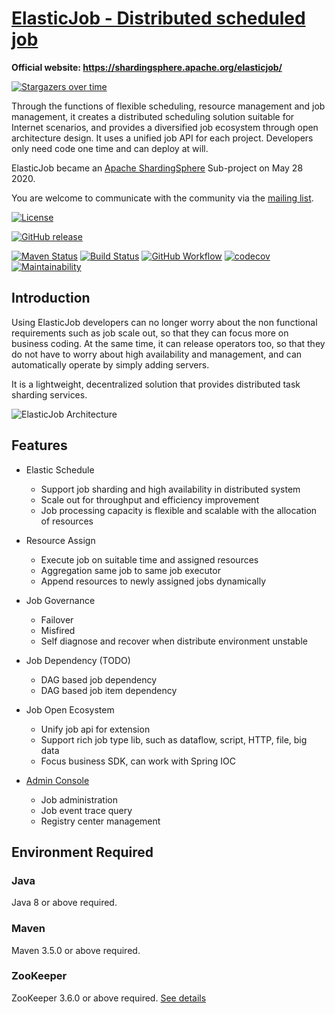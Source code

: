 # [ElasticJob - Distributed scheduled job](http://shardingsphere.apache.org/elasticjob/)

**Official website: https://shardingsphere.apache.org/elasticjob/**

[![Stargazers over time](https://starchart.cc/apache/shardingsphere-elasticjob.svg)](https://starchart.cc/apache/shardingsphere-elasticjob)

Through the functions of flexible scheduling, resource management and job management,
it creates a distributed scheduling solution suitable for Internet scenarios,
and provides a diversified job ecosystem through open architecture design.
It uses a unified job API for each project.
Developers only need code one time and can deploy at will.

ElasticJob became an [Apache ShardingSphere](https://shardingsphere.apache.org/) Sub-project on May 28 2020.

You are welcome to communicate with the community via the [mailing list](mailto:dev@shardingsphere.apache.org).

[![License](https://img.shields.io/badge/license-Apache%202-4EB1BA.svg)](https://www.apache.org/licenses/LICENSE-2.0.html)

[![GitHub release](https://img.shields.io/github/release/apache/shardingsphere-elasticjob.svg)](https://github.com/apache/shardingsphere-elasticjob/releases)

[![Maven Status](https://maven-badges.herokuapp.com/maven-central/org.apache.shardingsphere.elasticjob/elasticjob/badge.svg)](https://maven-badges.herokuapp.com/maven-central/org.apache.shardingsphere.elasticjob/elasticjob)
[![Build Status](https://api.travis-ci.com/apache/shardingsphere-elasticjob.svg?branch=master)](https://travis-ci.org/apache/shardingsphere-elasticjob)
[![GitHub Workflow](https://img.shields.io/github/actions/workflow/status/apache/shardingsphere-elasticjob/maven.yml?branch=master)](https://github.com/apache/shardingsphere-elasticjob/actions/workflows/maven.yml?query=branch%3Amaster)
[![codecov](https://codecov.io/gh/apache/shardingsphere-elasticjob/branch/master/graph/badge.svg)](https://codecov.io/gh/apache/shardingsphere-elasticjob)
[![Maintainability](https://cloud.quality-gate.com/dashboard/api/badge?projectName=apache_shardingsphere-elasticjob&branchName=master)](https://cloud.quality-gate.com/dashboard/branches/396041#overview)

## Introduction

Using ElasticJob developers can no longer worry about the non functional requirements such as job scale out, so that
they can focus more on business coding.
At the same time, it can release operators too, so that they do not have to worry about high availability and
management, and can automatically operate by simply adding servers.

It is a lightweight, decentralized solution that provides distributed task sharding services.

![ElasticJob Architecture](https://shardingsphere.apache.org/elasticjob/current/img/architecture/elasticjob_lite.png)

## Features

- Elastic Schedule
    - Support job sharding and high availability in distributed system
    - Scale out for throughput and efficiency improvement
    - Job processing capacity is flexible and scalable with the allocation of resources

- Resource Assign
    - Execute job on suitable time and assigned resources
    - Aggregation same job to same job executor
    - Append resources to newly assigned jobs dynamically

- Job Governance
    - Failover
    - Misfired
    - Self diagnose and recover when distribute environment unstable

- Job Dependency (TODO)
    - DAG based job dependency
    - DAG based job item dependency

- Job Open Ecosystem
    - Unify job api for extension
    - Support rich job type lib, such as dataflow, script, HTTP, file, big data
    - Focus business SDK, can work with Spring IOC

- [Admin Console](https://github.com/apache/shardingsphere-elasticjob-ui)
    - Job administration
    - Job event trace query
    - Registry center management

## Environment Required

### Java

Java 8 or above required.

### Maven

Maven 3.5.0 or above required.

### ZooKeeper

ZooKeeper 3.6.0 or above required. [See details](https://zookeeper.apache.org/)
